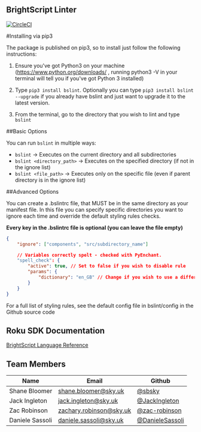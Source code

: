 ## BrightScript Linter
[![CircleCI](https://circleci.com/gh/sky-uk/bslint/tree/master.svg?style=shield&circle-token=a9218a324d2d7bebd187a00fdc170b6a11a17462)](https://circleci.com/gh/sky-uk/bslint/tree/master)

#Installing via pip3


The package is published on pip3, so to install just follow the following instructions:
1. Ensure you've got Python3 on your machine (https://www.python.org/downloads/ , running python3 -V in your terminal will tell you if you've got Python 3 installed)

2. Type `pip3 install bslint`. Optionally you can type `pip3 install bslint --upgrade` if you already have bslint and just want to upgrade it to the latest version.

3. From the terminal, go to the directory that you wish to lint and type `bslint`

##Basic Options

You can run `bslint` in multiple ways:
* `bslint` -> Executes on the current directory and all subdirectories
* `bslint <directory_path>` -> Executes on the specified directory (if not in the ignore list)
* `bslint <file_path>` -> Executes only on the specific file (even if parent directory is in the ignore list)

##Advanced Options

You can create a .bslintrc file, that MUST be in the same directory as your manifest file. In this file you can specify specific directories you want to ignore each time and override the default styling rules checks.

**Every key in the .bslintrc file is optional (you can leave the file empty)**

```json
{
    "ignore": ["components", "src/subdirectory_name"]

    // Variables correctly spelt - checked with PyEnchant.
    "spell_check": {
        "active": true, // Set to false if you wish to disable rule
        "params": {
            "dictionary": "en_GB" // Change if you wish to use a different dictionary (en_GB, en_US, de_DE and fr_FR included as standard)
        }
    }
}
```

For a full list of styling rules, see the default config file in bslint/config in the Github source code

## Roku SDK Documentation
[BrightScript Language Reference](https://sdkdocs.roku.com/display/sdkdoc/BrightScript+Language+Reference)


## Team Members

Name | Email | Github
------------ | ------------- | -------------
Shane Bloomer | shane.bloomer@sky.uk | [@sbsky](http://github.com/sbsky)
Jack Ingleton | jack.ingleton@sky.uk | [@JackIngleton](http://github.com/JackIngleton)
Zac Robinson | zachary.robinson@sky.uk | [@zac-robinson](https://github.com/zac-robinson)
Daniele Sassoli | daniele.sassoli@sky.uk | [@DanieleSassoli](https://github.com/DanieleSassoli)
